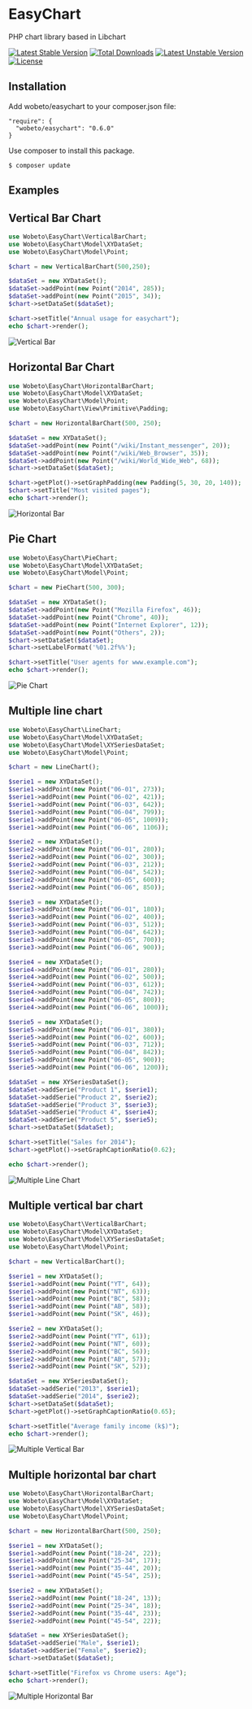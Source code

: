 EasyChart
=========
PHP chart library based in Libchart

[![Latest Stable Version](https://poser.pugx.org/wobeto/easychart/v/stable.svg)](https://packagist.org/packages/wobeto/easychart) [![Total Downloads](https://poser.pugx.org/wobeto/easychart/downloads.svg)](https://packagist.org/packages/wobeto/easychart) [![Latest Unstable Version](https://poser.pugx.org/wobeto/easychart/v/unstable.svg)](https://packagist.org/packages/wobeto/easychart) [![License](https://poser.pugx.org/wobeto/easychart/license.svg)](https://packagist.org/packages/wobeto/easychart)

## Installation

Add wobeto/easychart to your composer.json file:

```
"require": {
  "wobeto/easychart": "0.6.0"
}
```

Use composer to install this package.

```
$ composer update
```

## Examples

Vertical Bar Chart
------------------

```php
use Wobeto\EasyChart\VerticalBarChart;
use Wobeto\EasyChart\Model\XYDataSet;
use Wobeto\EasyChart\Model\Point;

$chart = new VerticalBarChart(500,250);

$dataSet = new XYDataSet();
$dataSet->addPoint(new Point("2014", 285));
$dataSet->addPoint(new Point("2015", 34));
$chart->setDataSet($dataSet);

$chart->setTitle("Annual usage for easychart");
echo $chart->render();
```

![Vertical Bar](https://github.com/fernandowobeto/easychart/raw/master/docs/images/vertical_bar.png)

Horizontal Bar Chart
--------------------

```php
use Wobeto\EasyChart\HorizontalBarChart;
use Wobeto\EasyChart\Model\XYDataSet;
use Wobeto\EasyChart\Model\Point;
use Wobeto\EasyChart\View\Primitive\Padding;

$chart = new HorizontalBarChart(500, 250);

$dataSet = new XYDataSet();
$dataSet->addPoint(new Point("/wiki/Instant_messenger", 20));
$dataSet->addPoint(new Point("/wiki/Web_Browser", 35));
$dataSet->addPoint(new Point("/wiki/World_Wide_Web", 68));
$chart->setDataSet($dataSet);

$chart->getPlot()->setGraphPadding(new Padding(5, 30, 20, 140));
$chart->setTitle("Most visited pages");
echo $chart->render();
```

![Horizontal Bar](https://github.com/fernandowobeto/easychart/raw/master/docs/images/horizontal_bar.png)

Pie Chart
---------

```php
use Wobeto\EasyChart\PieChart;
use Wobeto\EasyChart\Model\XYDataSet;
use Wobeto\EasyChart\Model\Point;

$chart = new PieChart(500, 300);

$dataSet = new XYDataSet();
$dataSet->addPoint(new Point("Mozilla Firefox", 46));
$dataSet->addPoint(new Point("Chrome", 40));
$dataSet->addPoint(new Point("Internet Explorer", 12));
$dataSet->addPoint(new Point("Others", 2));
$chart->setDataSet($dataSet);
$chart->setLabelFormat('%01.2f%%');

$chart->setTitle("User agents for www.example.com");
echo $chart->render();
```

![Pie Chart](https://github.com/fernandowobeto/easychart/raw/master/docs/images/pie_chart.png)

Multiple line chart
-------------------

```php
use Wobeto\EasyChart\LineChart;
use Wobeto\EasyChart\Model\XYDataSet;
use Wobeto\EasyChart\Model\XYSeriesDataSet;
use Wobeto\EasyChart\Model\Point;

$chart = new LineChart();

$serie1 = new XYDataSet();
$serie1->addPoint(new Point("06-01", 273));
$serie1->addPoint(new Point("06-02", 421));
$serie1->addPoint(new Point("06-03", 642));
$serie1->addPoint(new Point("06-04", 799));
$serie1->addPoint(new Point("06-05", 1009));
$serie1->addPoint(new Point("06-06", 1106));

$serie2 = new XYDataSet();
$serie2->addPoint(new Point("06-01", 280));
$serie2->addPoint(new Point("06-02", 300));
$serie2->addPoint(new Point("06-03", 212));
$serie2->addPoint(new Point("06-04", 542));
$serie2->addPoint(new Point("06-05", 600));
$serie2->addPoint(new Point("06-06", 850));

$serie3 = new XYDataSet();
$serie3->addPoint(new Point("06-01", 180));
$serie3->addPoint(new Point("06-02", 400));
$serie3->addPoint(new Point("06-03", 512));
$serie3->addPoint(new Point("06-04", 642));
$serie3->addPoint(new Point("06-05", 700));
$serie3->addPoint(new Point("06-06", 900));

$serie4 = new XYDataSet();
$serie4->addPoint(new Point("06-01", 280));
$serie4->addPoint(new Point("06-02", 500));
$serie4->addPoint(new Point("06-03", 612));
$serie4->addPoint(new Point("06-04", 742));
$serie4->addPoint(new Point("06-05", 800));
$serie4->addPoint(new Point("06-06", 1000));

$serie5 = new XYDataSet();
$serie5->addPoint(new Point("06-01", 380));
$serie5->addPoint(new Point("06-02", 600));
$serie5->addPoint(new Point("06-03", 712));
$serie5->addPoint(new Point("06-04", 842));
$serie5->addPoint(new Point("06-05", 900));
$serie5->addPoint(new Point("06-06", 1200));

$dataSet = new XYSeriesDataSet();
$dataSet->addSerie("Product 1", $serie1);
$dataSet->addSerie("Product 2", $serie2);
$dataSet->addSerie("Product 3", $serie3);
$dataSet->addSerie("Product 4", $serie4);
$dataSet->addSerie("Product 5", $serie5);
$chart->setDataSet($dataSet);

$chart->setTitle("Sales for 2014");
$chart->getPlot()->setGraphCaptionRatio(0.62);

echo $chart->render();
```

![Multiple Line Chart](https://github.com/fernandowobeto/easychart/raw/master/docs/images/multiple_line_chart.png)

Multiple vertical bar chart
-------------------

```php
use Wobeto\EasyChart\VerticalBarChart;
use Wobeto\EasyChart\Model\XYDataSet;
use Wobeto\EasyChart\Model\XYSeriesDataSet;
use Wobeto\EasyChart\Model\Point;

$chart = new VerticalBarChart();

$serie1 = new XYDataSet();
$serie1->addPoint(new Point("YT", 64));
$serie1->addPoint(new Point("NT", 63));
$serie1->addPoint(new Point("BC", 58));
$serie1->addPoint(new Point("AB", 58));
$serie1->addPoint(new Point("SK", 46));

$serie2 = new XYDataSet();
$serie2->addPoint(new Point("YT", 61));
$serie2->addPoint(new Point("NT", 60));
$serie2->addPoint(new Point("BC", 56));
$serie2->addPoint(new Point("AB", 57));
$serie2->addPoint(new Point("SK", 52));

$dataSet = new XYSeriesDataSet();
$dataSet->addSerie("2013", $serie1);
$dataSet->addSerie("2014", $serie2);
$chart->setDataSet($dataSet);
$chart->getPlot()->setGraphCaptionRatio(0.65);

$chart->setTitle("Average family income (k$)");
echo $chart->render();
```

![Multiple Vertical Bar](https://github.com/fernandowobeto/easychart/raw/master/docs/images/multiple_vertical_bar_chart.png)

Multiple horizontal bar chart
-------------------

```php
use Wobeto\EasyChart\HorizontalBarChart;
use Wobeto\EasyChart\Model\XYDataSet;
use Wobeto\EasyChart\Model\XYSeriesDataSet;
use Wobeto\EasyChart\Model\Point;

$chart = new HorizontalBarChart(500, 250);

$serie1 = new XYDataSet();
$serie1->addPoint(new Point("18-24", 22));
$serie1->addPoint(new Point("25-34", 17));
$serie1->addPoint(new Point("35-44", 20));
$serie1->addPoint(new Point("45-54", 25));

$serie2 = new XYDataSet();
$serie2->addPoint(new Point("18-24", 13));
$serie2->addPoint(new Point("25-34", 18));
$serie2->addPoint(new Point("35-44", 23));
$serie2->addPoint(new Point("45-54", 22));

$dataSet = new XYSeriesDataSet();
$dataSet->addSerie("Male", $serie1);
$dataSet->addSerie("Female", $serie2);
$chart->setDataSet($dataSet);

$chart->setTitle("Firefox vs Chrome users: Age");
echo $chart->render();
```

![Multiple Horizontal Bar](https://github.com/fernandowobeto/easychart/raw/master/docs/images/multiple_horizontal_bar_chart.png)
